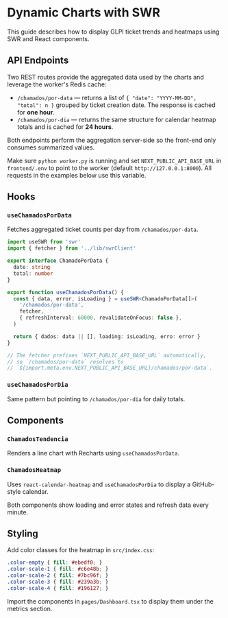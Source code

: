 # Dynamic Charts with SWR

This guide describes how to display GLPI ticket trends and heatmaps using SWR and React components.

## API Endpoints

Two REST routes provide the aggregated data used by the charts and leverage the worker's Redis cache:

- `/chamados/por-data` — returns a list of `{ "date": "YYYY-MM-DD", "total": n }` grouped by ticket creation date. The response is cached for **one hour**.
- `/chamados/por-dia` — returns the same structure for calendar heatmap totals and is cached for **24 hours**.

Both endpoints perform the aggregation server-side so the front-end only consumes summarized values.

Make sure `python worker.py` is running and set `NEXT_PUBLIC_API_BASE_URL` in
`frontend/.env` to point to the worker (default `http://127.0.0.1:8000`). All
requests in the examples below use this variable.

## Hooks

### `useChamadosPorData`
Fetches aggregated ticket counts per day from `/chamados/por-data`.

```ts
import useSWR from 'swr'
import { fetcher } from '../lib/swrClient'

export interface ChamadoPorData {
  date: string
  total: number
}

export function useChamadosPorData() {
  const { data, error, isLoading } = useSWR<ChamadoPorData[]>(
    '/chamados/por-data',
    fetcher,
    { refreshInterval: 60000, revalidateOnFocus: false },
  )

  return { dados: data || [], loading: isLoading, erro: error }
}

// The fetcher prefixes `NEXT_PUBLIC_API_BASE_URL` automatically,
// so `/chamados/por-data` resolves to
// `${import.meta.env.NEXT_PUBLIC_API_BASE_URL}/chamados/por-data`.
```

### `useChamadosPorDia`
Same pattern but pointing to `/chamados/por-dia` for daily totals.

## Components

### `ChamadosTendencia`
Renders a line chart with Recharts using `useChamadosPorData`.

### `ChamadosHeatmap`
Uses `react-calendar-heatmap` and `useChamadosPorDia` to display a GitHub-style calendar.

Both components show loading and error states and refresh data every minute.

## Styling

Add color classes for the heatmap in `src/index.css`:

```css
.color-empty { fill: #ebedf0; }
.color-scale-1 { fill: #c6e48b; }
.color-scale-2 { fill: #7bc96f; }
.color-scale-3 { fill: #239a3b; }
.color-scale-4 { fill: #196127; }
```

Import the components in `pages/Dashboard.tsx` to display them under the metrics section.
